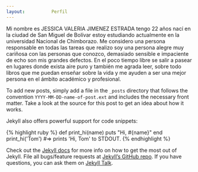 ```yaml
---
layout:          Perfil
---
```

Mi nombre es JESSICA VALERIA JIMENEZ ESTRADA tengo 22 años nací en la ciudad de San Miguel de Bolívar estoy estudiando actualmente en la universidad Nacional de Chimborazo. Me considero una persona responsable en todas las tareas que realizo soy una persona alegre muy cariñosa con las personas que conozco, demasiado sensible e impaciente de echo son mis grandes defectos. En el poco tiempo libre se salir a pasear en lugares donde exista aire puro y también me agrada leer, sobre todo libros que me puedan enseñar sobre la vida y me ayuden a ser una mejor persona en el ámbito académico y profesional.

To add new posts, simply add a file in the `_posts` directory that follows the convention `YYYY-MM-DD-name-of-post.ext` and includes the necessary front matter. Take a look at the source for this post to get an idea about how it works.

Jekyll also offers powerful support for code snippets:

{% highlight ruby %}
def print_hi(name)
  puts "Hi, #{name}"
end
print_hi('Tom')
#=> prints 'Hi, Tom' to STDOUT.
{% endhighlight %}

Check out the [Jekyll docs][jekyll-docs] for more info on how to get the most out of Jekyll. File all bugs/feature requests at [Jekyll’s GitHub repo][jekyll-gh]. If you have questions, you can ask them on [Jekyll Talk][jekyll-talk].

[jekyll-docs]: http://jekyllrb.com/docs/home
[jekyll-gh]:   https://github.com/jekyll/jekyll
[jekyll-talk]: https://talk.jekyllrb.com/
